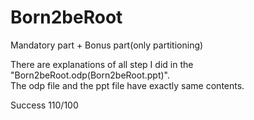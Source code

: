 # Born2beRoot

Mandatory part + Bonus part(only partitioning)

There are explanations of all step I did in the "Born2beRoot.odp(Born2beRoot.ppt)".\
The odp file and the ppt file have exactly same contents.

Success 110/100
